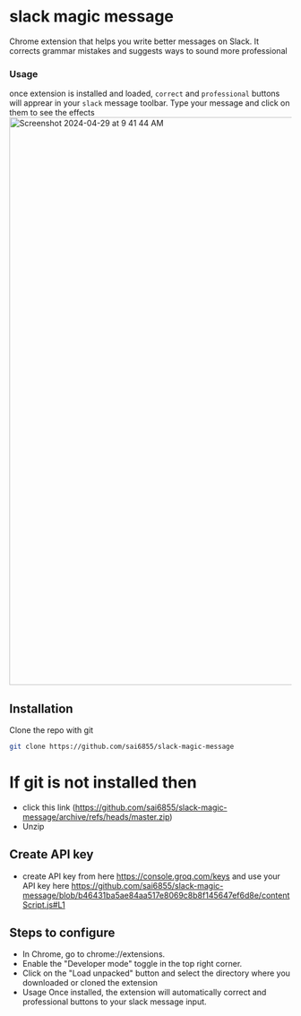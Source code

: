 
# slack magic message

Chrome extension that helps you write better messages on Slack. It corrects grammar mistakes and suggests ways to sound more professional

### Usage

once extension is installed and loaded, `correct` and `professional` buttons will apprear in your `slack` message toolbar. Type your message and click on them to see the effects
<img width="1014" alt="Screenshot 2024-04-29 at 9 41 44 AM" src="https://github.com/sai6855/slack-magic-message/assets/60743144/fa420249-3ec5-46bd-ae93-34505e340c92">



## Installation

Clone the repo with git

```bash
git clone https://github.com/sai6855/slack-magic-message
```

# If git is not installed then
 - click this link (https://github.com/sai6855/slack-magic-message/archive/refs/heads/master.zip)
 - Unzip

## Create API key
 - create API key from here https://console.groq.com/keys and use your API key here https://github.com/sai6855/slack-magic-message/blob/b46431ba5ae84aa517e8069c8b8f145647ef6d8e/contentScript.js#L1


## Steps to configure

- In Chrome, go to chrome://extensions.
- Enable the "Developer mode" toggle in the top right corner.
- Click on the "Load unpacked" button and select the directory where you downloaded or cloned the extension
- Usage Once installed, the extension will automatically correct and professional buttons to your slack message input.
